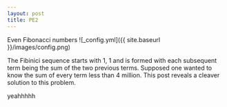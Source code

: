 ```yaml
---
layout: post
title: PE2
---
```


Even Fibonacci numbers
![_config.yml]({{ site.baseurl }}/images/config.png)

The Fibinici sequence starts with 1, 1 and is formed with each subsequent term being the sum of the two previous terms. Supposed one wanted to know the sum of every term less than 4 million. This post reveals a cleaver solution to this problem.

yeahhhhh
